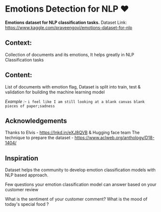 # Emotions Detection for NLP ❤️

**Emotions dataset for NLP classification tasks.**
Dataset Link: https://www.kaggle.com/praveengovi/emotions-dataset-for-nlp

## Context:

Collection of documents and its emotions, It helps greatly in NLP Classification tasks

## Content:

List of documents with emotion flag, Dataset is split into train, test & validation for building the machine learning model

*Example :-*
```i feel like I am still looking at a blank canvas blank pieces of paper;sadness```

## Acknowledgements

Thanks to Elvis - https://lnkd.in/eXJ8QVB & Hugging face team
The technique to prepare the dataset - https://www.aclweb.org/anthology/D18-1404/

## Inspiration

Dataset helps the community to develop emotion classification models with NLP based approach.

Few questions your emotion classification model can answer based on your customer review

What is the sentiment of your customer comment?
What is the mood of today's special food ?
